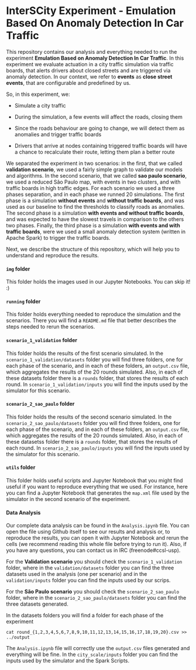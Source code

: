 # InterSCity Experiment - Emulation Based On Anomaly Detection In Car Traffic

This repository contains our analysis and everything needed to run the
experiment **Emulation Based on Anomaly Detection In Car Traffic**. In this
experiment we evaluate actuation in a city traffic simulation via traffic boards,
that alerts drivers about closed streets and are triggered via anomaly detection.
In our context, we refer to **events** as **close street events**, that are
configurable and predefined by us.

So, in this experiment, we:

- Simulate a city traffic

- During the simulation, a few events will affect the roads, closing them

- Since the roads behaviour are going to change, we will detect them as
anomalies and trigger traffic boards

- Drivers that arrive at nodes containing triggered traffic boards will
have a chance to recalculate their route, letting them plan a better route

We separated the experiment in two scenarios: in the first, that we called
**validation scenario**, we used a fairly simple graph to validate our models and
algorithms. In the second scenario, that we called **sao paulo scenario**, we
used a reduced São Paulo map, with events in two clusters, and with traffic boards
in high traffic edges. For each scenario we used a three phases separation, and in
each phase we runned 20 simulations. The first phase is a simulation **without
events** and **without traffic boards**, and was used as our baseline to find
the thresholds to classify roads as anomalies. The second phase is a simulation
**with events and without traffic boards**, and was expected to have the slowest
travels in comparison to the others two phases. Finally, the third phase is a
simulation **with events and with traffic boards**, were we used a small anomaly
detection system (written in Apache Spark) to trigger the traffic boards.

Next, we describe the structure of this repository, which will help
you to understand and reproduce the results.

#### `img` folder

This folder holds the images used in our Jupyter Notebooks. You can skip it! :)

#### `running` folder

This folder holds everything needed to reproduce the simulation and the scenarios.
There you will find a `README.md` file that better describes the steps needed
to rerun the scenarios.

#### `scenario_1_validation` folder

This folder holds the results of the first scenario simulated. In the
`scenario_1_validation/datasets` folder you will find three folders, one for each
phase of the scenario, and in each of these folders, an `output.csv` file, which
aggregates the results of the 20 rounds simulated. Also, in each of these
datasets folder there is a `rounds` folder, that
stores the results of each round. In `scenario_1_validation/inputs` you
will find the inputs used by the simulator for this scenario.

#### `scenario_2_sao_paulo` folder

This folder holds the results of the second scenario simulated. In the
`scenario_2_sao_paulo/datasets` folder you will find three folders, one for each
phase of the scenario, and in each of these folders, an `output.csv` file, which
aggregates the results of the 20 rounds simulated. Also, in each of these
datasetss folder there is a `rounds` folder, that
stores the results of each round. In `scenario_2_sao_paulo/inputs` you
will find the inputs used by the simulator for this scenario.

#### `utils` folder

This folder holds useful scripts and Jupyter Notebook that you might find useful
if you want to reproduce everything that we used. For instance, here you can find
a Jupyter Notebook that generates the `map.xml` file used by the simulator in the
second scenario of the experiment.

#### Data Analysis

Our complete data analysis can be found in the `Analysis.ipynb` file. You can open
the file using Github itself to see our results and analysis or, to reproduce the
results, you can open it with Jupyter Notebook and rerun the cells (we recommend
reading this whole file before trying to run it). Also, if you have any questions,
you can contact us in IRC (freenode#ccsl-usp).

For the **Validation scenario** you should check the
``scenario_1_validation`` folder, where in the ``validation/datasets`` folder you can
find the three datasets used in the analysis (one per scenario) and in the
``validation/inputs`` folder you can find the inputs used by our scrips.

For the **São Paulo scenario** you should
check the ``scenario_2_sao_paulo`` folder, where in the ``scenario_2_sao_paulo/datasets``
folder you can find the three datasets generated.

In the datasets folders you will find a folder for each phase of the experiment

```
cat round_{1,2,3,4,5,6,7,8,9,10,11,12,13,14,15,16,17,18,19,20}.csv >> ../output
```

The `Analysis.ipynb` file will correctly use the `output.csv` files generated
and everything will be fine. In the ``city_scale/inputs`` folder you can find
the inputs used by the simulator and the Spark Scripts.
